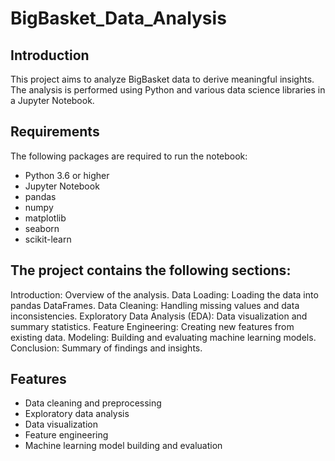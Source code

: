 # BigBasket_Data_Analysis

## Introduction
This project aims to analyze BigBasket data to derive meaningful insights. The analysis is performed using Python and various data science libraries in a Jupyter Notebook.

## Requirements
The following packages are required to run the notebook:
- Python 3.6 or higher
- Jupyter Notebook
- pandas
- numpy
- matplotlib
- seaborn
- scikit-learn
  
## The project contains the following sections:
Introduction: Overview of the analysis.
Data Loading: Loading the data into pandas DataFrames.
Data Cleaning: Handling missing values and data inconsistencies.
Exploratory Data Analysis (EDA): Data visualization and summary statistics.
Feature Engineering: Creating new features from existing data.
Modeling: Building and evaluating machine learning models.
Conclusion: Summary of findings and insights.

## Features
- Data cleaning and preprocessing
- Exploratory data analysis
- Data visualization
- Feature engineering
- Machine learning model building and evaluation
